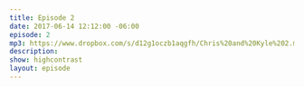 ```yaml
---
title: Episode 2
date: 2017-06-14 12:12:00 -06:00
episode: 2
mp3: https://www.dropbox.com/s/d12g1oczb1aqgfh/Chris%20and%20Kyle%202.mp3
description:
show: highcontrast
layout: episode
---
```


